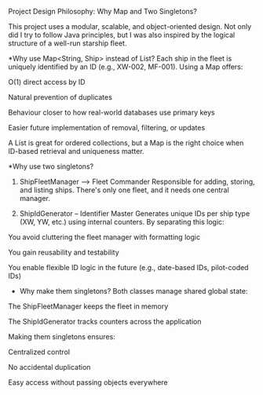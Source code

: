 Project Design Philosophy: Why Map and Two Singletons?

This project uses a modular, scalable, and object-oriented design. Not only did I try to follow Java principles, but I was also inspired by the logical structure of a well-run starship fleet.

*Why use Map<String, Ship> instead of List<Ship>?
Each ship in the fleet is uniquely identified by an ID (e.g., XW-002, MF-001). Using a Map offers:

O(1) direct access by ID

Natural prevention of duplicates

Behaviour closer to how real-world databases use primary keys

Easier future implementation of removal, filtering, or updates

A List is great for ordered collections, but a Map is the right choice when ID-based retrieval and uniqueness matter.

*Why use two singletons?
1. ShipFleetManager –> Fleet Commander
Responsible for adding, storing, and listing ships. There's only one fleet, and it needs one central manager.

2. ShipIdGenerator – Identifier Master
Generates unique IDs per ship type (XW, YW, etc.) using internal counters. By separating this logic:

You avoid cluttering the fleet manager with formatting logic

You gain reusability and testability

You enable flexible ID logic in the future (e.g., date-based IDs, pilot-coded IDs)

* Why make them singletons?
Both classes manage shared global state:

The ShipFleetManager keeps the fleet in memory

The ShipIdGenerator tracks counters across the application

Making them singletons ensures:

Centralized control

No accidental duplication

Easy access without passing objects everywhere
